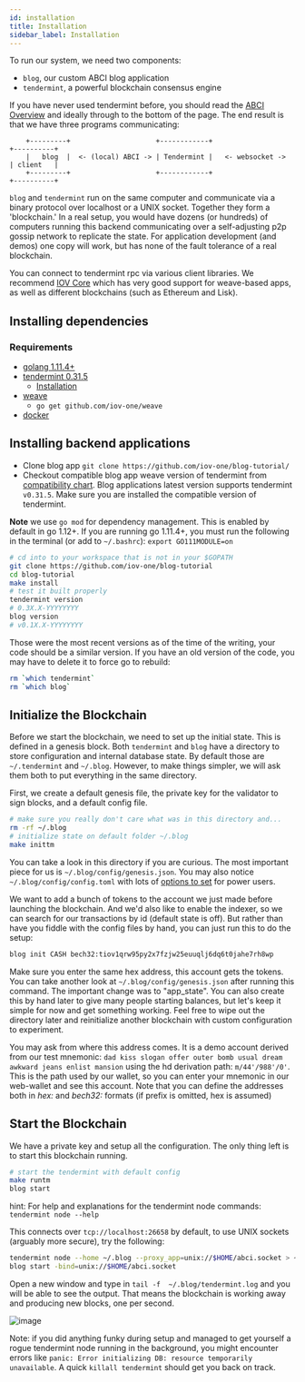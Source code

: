 ```yaml
---
id: installation 
title: Installation
sidebar_label: Installation
---
```


To run our system, we need two components:

* `blog`, our custom ABCI blog application
* `tendermint`, a powerful blockchain consensus engine

If you have never used tendermint before, you should read the [ABCI Overview](https://tendermint.com/docs/introduction/introduction.html#abci-overview>) and ideally through to the bottom of the page. The end result is that we have three programs communicating:

```
    +---------+                     +------------+                      +----------+
    |   blog  |  <- (local) ABCI -> | Tendermint |   <- websocket ->    | client   |
    +---------+                     +------------+                      +----------+
```

`blog` and `tendermint` run on the same computer and communicate via a binary protocol over localhost or a UNIX socket. Together they form a 'blockchain.' In a real setup, you would have dozens (or hundreds) of computers running this backend communicating over a self-adjusting p2p gossip network to replicate the state. For application development (and demos) one copy will work, but has none of the fault tolerance of a real blockchain.

You can connect to tendermint rpc via various client libraries. We recommend [IOV Core](iov-core-tutorial/introduction) which has very good support for weave-based apps, as well as different blockchains (such as Ethereum and Lisk).

## Installing dependencies

### Requirements

* [golang 1.11.4+](https://golang.org/doc/install)
* [tendermint 0.31.5](https://github.com/tendermint/tendermint/tree/v0.31.5)
  * [Installation](https://github.com/tendermint/tendermint/blob/master/docs/introduction/install.md)
* [weave](https://github.com/iov-one/weave)
  * `go get github.com/iov-one/weave`
* [docker](https://docs.docker.com/install/)

## Installing backend applications

* Clone blog app `git clone https://github.com/iov-one/blog-tutorial/`
* Checkout compatible blog app weave version of tendermint from [compatibility chart](https://github.com/iov-one/weave/blob/master/COMPATIBILITY.md). Blog applications latest version supports tendermint `v0.31.5`. Make sure you are installed the compatible version of tendermint.

**Note** we use ``go mod`` for dependency management. This is enabled by default in go 1.12+. If you are running go 1.11.4+, you must run the following in the terminal (or add to `~/.bashrc`): `export GO111MODULE=on`

```sh
# cd into to your workspace that is not in your $GOPATH
git clone https://github.com/iov-one/blog-tutorial
cd blog-tutorial
make install
# test it built properly
tendermint version
# 0.3X.X-YYYYYYYY
blog version
# v0.1X.X-YYYYYYYY
```

Those were the most recent versions as of the time of the writing, your code should be a similar version. If you have an old version of the code, you may have to delete it to force go to rebuild:

```sh
rm `which tendermint`
rm `which blog`
```

## Initialize the Blockchain

Before we start the blockchain, we need to set up the initial state. This is defined in a genesis block. Both `tendermint` and `blog` have a directory to store configuration and internal database state. By default those are `~/.tendermint` and `~/.blog`. However, to make things simpler, we will ask them both to put everything in the same directory.

First, we create a default genesis file, the private key for the validator to sign blocks, and a default config file.

```sh
# make sure you really don't care what was in this directory and...
rm -rf ~/.blog
# initialize state on default folder ~/.blog
make inittm
```

You can take a look in this directory if you are curious. The most important piece for us is `~/.blog/config/genesis.json`. You may also notice `~/.blog/config/config.toml` with lots of [options to set](https://tendermint.com/docs/tendermint-core/configuration.html#options) for power users.

We want to add a bunch of tokens to the account we just made before launching the blockchain. And we'd also like to enable the indexer, so we can search for our transactions by id (default state is off). But rather than have you fiddle with the config files by hand, you can just run this to do the setup:

```sh
blog init CASH bech32:tiov1qrw95py2x7fzjw25euuqlj6dq6t0jahe7rh8wp
```

Make sure you enter the same hex address, this account gets the tokens. You can take another look at `~/.blog/config/genesis.json` after running this command. The important change was to "app_state". You can also create this by hand later to give many people starting balances, but let's keep it simple for now and get something working. Feel free to wipe out the directory later and reinitialize another blockchain with custom configuration to experiment.

You may ask from where this address comes. It is a demo account derived from our test mnemonic: `dad kiss slogan offer outer bomb usual dream awkward jeans enlist mansion` using the hd derivation path: `m/44'/988'/0'`. This is the path used by our wallet, so you can enter your mnemonic in our web-wallet and see this account. Note that you can define the addresses both in *hex:* and *bech32:* formats (if prefix is omitted, hex is assumed)

## Start the Blockchain

We have a private key and setup all the configuration.
The only thing left is to start this blockchain running.

```sh
# start the tendermint with default config
make runtm
blog start
```

hint: For help and explanations for the tendermint node commands: `tendermint node --help`

This connects over `tcp://localhost:26658` by default, to use UNIX sockets (arguably more secure), try the following:

```sh
tendermint node --home ~/.blog --proxy_app=unix://$HOME/abci.socket > ~/.blog/tendermint.log &
blog start -bind=unix://$HOME/abci.socket
```

Open a new window and type in `tail -f  ~/.blog/tendermint.log` and you will be able to see the output. That means the blockchain is working away and producing new blocks, one per second.

![image](assets/tail-log.png)

Note: if you did anything funky during setup and managed to get yourself a rogue tendermint node running in the background, you might encounter errors like `panic: Error initializing DB: resource temporarily unavailable`. A quick `killall tendermint` should get you back on track.
